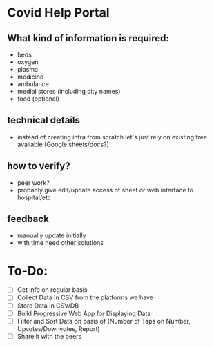 # Covid Help Portal

## What kind of information is required:
- beds
- oxygen
- plasma
- medicine
- ambulance
- medial stores (including city names)
- food (optional)

## technical details
- instead of creating infra from scratch let's just rely on existing free available (Google sheets/docs?)

## how to verify?
- peer work?
- probably give edit/update access of sheet or web interface to hospital/etc

## feedback
- manually update initially
- with time need other solutions

# To-Do:

- [ ] Get info on regular basis
- [ ] Collect Data In CSV from the platforms we have
- [ ] Store Data In CSV/DB
- [ ] Build Progressive Web App for Displaying Data
- [ ] Filter and Sort Data on basis of (Number of Taps on Number, Upvotes/Downvotes, Report)
- [ ] Share it with the peers
